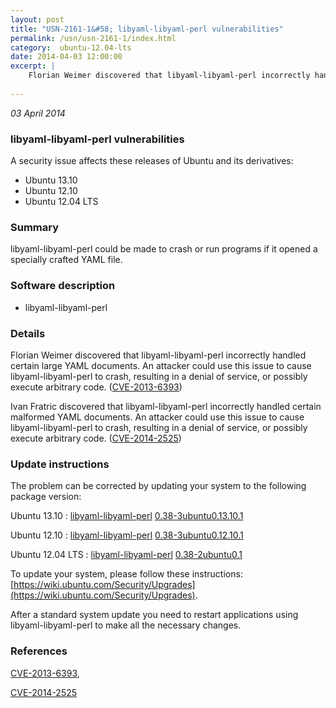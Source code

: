 ```yaml
---
layout: post
title: "USN-2161-1&#58; libyaml-libyaml-perl vulnerabilities"
permalink: /usn/usn-2161-1/index.html
category:  ubuntu-12.04-lts
date: 2014-04-03 12:00:00
excerpt: |
    Florian Weimer discovered that libyaml-libyaml-perl incorrectly handled certain large YAML documents. An attacker could use this issue to cause libyaml-libyaml-perl to crash, resulting in a denial of service, or possibly execute arbitrary code. ([CVE-2013-6393](http://people.ubuntu.com/~ubuntu-security/cve/CVE-2013-6393))
    
--- 
```

 
 

*03 April 2014*

### libyaml-libyaml-perl vulnerabilities

A security issue affects these releases of Ubuntu and its derivatives:

* Ubuntu 13.10
* Ubuntu 12.10
* Ubuntu 12.04 LTS

### Summary

libyaml-libyaml-perl could be made to crash or run programs if it opened a specially crafted YAML file.

### Software description

* libyaml-libyaml-perl 

### Details

Florian Weimer discovered that libyaml-libyaml-perl incorrectly handled certain large YAML documents. An attacker could use this issue to cause libyaml-libyaml-perl to crash, resulting in a denial of service, or possibly execute arbitrary code. ([CVE-2013-6393](http://people.ubuntu.com/~ubuntu-security/cve/CVE-2013-6393))

Ivan Fratric discovered that libyaml-libyaml-perl incorrectly handled certain malformed YAML documents. An attacker could use this issue to cause libyaml-libyaml-perl to crash, resulting in a denial of service, or possibly execute arbitrary code. ([CVE-2014-2525](http://people.ubuntu.com/~ubuntu-security/cve/CVE-2014-2525)) 

### Update instructions

The problem can be corrected by updating your system to the following package version:

Ubuntu 13.10
 : [libyaml-libyaml-perl](https://launchpad.net/ubuntu/+source/libyaml-libyaml-perl) <span> [0.38-3ubuntu0.13.10.1](https://launchpad.net/ubuntu/+source/libyaml-libyaml-perl/0.38-3ubuntu0.13.10.1) </span> 

Ubuntu 12.10
 : [libyaml-libyaml-perl](https://launchpad.net/ubuntu/+source/libyaml-libyaml-perl) <span> [0.38-3ubuntu0.12.10.1](https://launchpad.net/ubuntu/+source/libyaml-libyaml-perl/0.38-3ubuntu0.12.10.1) </span> 

Ubuntu 12.04 LTS
 : [libyaml-libyaml-perl](https://launchpad.net/ubuntu/+source/libyaml-libyaml-perl) <span> [0.38-2ubuntu0.1](https://launchpad.net/ubuntu/+source/libyaml-libyaml-perl/0.38-2ubuntu0.1) </span> 

To update your system, please follow these instructions: [https://wiki.ubuntu.com/Security/Upgrades](https://wiki.ubuntu.com/Security/Upgrades).

After a standard system update you need to restart applications using libyaml-libyaml-perl to make all the necessary changes. 

### References

 
 [CVE-2013-6393](http://people.ubuntu.com/~ubuntu-security/cve/CVE-2013-6393), 

 [CVE-2014-2525](http://people.ubuntu.com/~ubuntu-security/cve/CVE-2014-2525)
 

